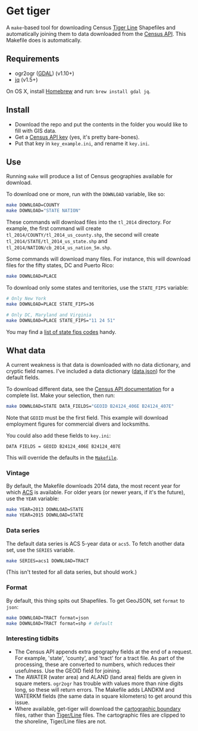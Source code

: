 # Get tiger

A `make`-based tool for downloading Census [Tiger Line](http://www.census.gov/geo/maps-data/data/tiger.html) Shapefiles and automatically joining them to data downloaded from the [Census API](http://www.census.gov/data/developers/data-sets.html). This Makefile does is automatically.

## Requirements

* ogr2ogr ([GDAL](http://www.gdal.org)) (v1.10+)
* [jq](https://stedolan.github.io/jq) (v1.5+)

On OS X, install [Homebrew](http://brew.sh) and run: `brew install gdal jq`.

## Install

* Download the repo and put the contents in the folder you would like to fill with GIS data.
* Get a [Census API key](http://api.census.gov/data/key_signup.html) (yes, it's pretty bare-bones).
* Put that key in `key_example.ini`, and rename it `key.ini`.

## Use

Running `make` will produce a list of Census geographies available for download.

To download one or more, run with the `DOWNLOAD` variable, like so:

````bash
make DOWNLOAD=COUNTY
make DOWNLOAD="STATE NATION"
````

These commands will download files into the `tl_2014` directory. For example, the first command will create `tl_2014/COUNTY/tl_2014_us_county.shp`, the second will create `tl_2014/STATE/tl_2014_us_state.shp` and `tl_2014/NATION/cb_2014_us_nation_5m.shp`.

Some commands will download many files. For instance, this will download files for the fifty states, DC and Puerto Rico:
````bash
make DOWNLOAD=PLACE
````

To download only some states and territories, use the `STATE_FIPS` variable:
````bash
# Only New York
make DOWNLOAD=PLACE STATE_FIPS=36

# Only DC, Maryland and Virginia
make DOWNLOAD=PLACE STATE_FIPS="11 24 51"
````

You may find a [list of state fips codes](https://en.wikipedia.org/wiki/Federal_Information_Processing_Standard_state_code) handy.

## What data

A current weakness is that data is downloaded with no data dictionary, and cryptic field names. I've included a data dictionary ([data.json](data.json)) for the default fields.

To download different data, see the [Census API documentation](http://www.census.gov/data/developers/data-sets/acs-survey-5-year-data.html) for a complete list. Make your selection, then run:

````bash
make DOWNLOAD=STATE DATA_FIELDS="GEOID B24124_406E B24124_407E"
````
Note that `GEOID` must be the first field. This example will download employment figures for commercial divers and locksmiths.

You could also add these fields to `key.ini`:
````make
DATA FIELDS = GEOID B24124_406E B24124_407E
````
This will override the defaults in the [`Makefile`](Makefile).

### Vintage

By default, the Makefile downloads 2014 data, the most recent year for which [ACS](https://www.census.gov/programs-surveys/acs/) is available. For older years (or newer years, if it's the future), use the `YEAR` variable:
```bash
make YEAR=2013 DOWNLOAD=STATE
make YEAR=2015 DOWNLOAD=STATE
```

### Data series

The default data series is ACS 5-year data or `acs5`. To fetch another data set, use the `SERIES` variable.
```bash
make SERIES=acs1 DOWNLOAD=TRACT
```
(This isn't tested for all data series, but should work.)

### Format

By default, this thing spits out Shapefiles. To get GeoJSON, set `format` to `json`:
````bash
make DOWNLOAD=TRACT format=json
make DOWNLOAD=TRACT format=shp # default
````

### Interesting tidbits

* The Census API appends extra geography fields at the end of a request. For example, 'state', 'county', and 'tract' for a tract file. As part of the processing, these are converted to numbers, which reduces their usefulness. Use the GEOID field for joining.
* The AWATER (water area) and ALAND (land area) fields are given in square meters. `ogr2ogr` has trouble with values more than nine digits long, so these will return errors. The Makefile adds LANDKM and WATERKM fields (the same data in square kilometers) to get around this issue.
* Where available, get-tiger will download the [cartographic boundary](https://www.census.gov/geo/maps-data/data/tiger-cart-boundary.html) files, rather than [Tiger/Line](https://www.census.gov/geo/maps-data/data/tiger-line.html) files. The cartographic files are clipped to the shoreline, Tiger/Line files are not.
